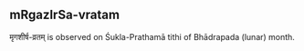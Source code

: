 ## mRgazIrSa-vratam

मृगशीर्ष-व्रतम् is observed on Śukla-Prathamā tithi of Bhādrapada (lunar) month.




